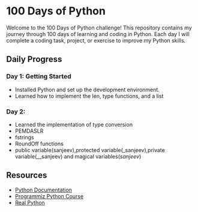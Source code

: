 # 100 Days of Python

Welcome to the 100 Days of Python challenge! This repository contains my journey through 100 days of learning and coding in Python. Each day I will complete a coding task, project, or exercise to improve my Python skills.

## Daily Progress

### Day 1: Getting Started
- Installed Python and set up the development environment.
- Learned how to implement the len, type functions, and a list

### Day 2:
- Learned the implementation of type conversion
- PEMDASLR
- fstrings
- RoundOff functions
- public variable(sanjeev),protected variable(_sanjeev),private variable(__sanjeev) and magical variables(_sanjeev_)

## Resources

- [Python Documentation](https://docs.python.org/3/)
- [Programmiz Python Course](https://www.programiz.com/python-programming)
- [Real Python](https://realpython.com/)

